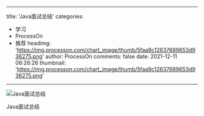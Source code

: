 
---
title: 'Java面试总结'
categories: 
 - 学习
 - ProcessOn
 - 推荐
headimg: 'https://img.processon.com/chart_image/thumb/5faa9c12637689653d936275.png'
author: ProcessOn
comments: false
date: 2021-12-11 06:26:26
thumbnail: 'https://img.processon.com/chart_image/thumb/5faa9c12637689653d936275.png'
---

<div>   
<img class="thumb" alt="Java面试总结" src="https://img.processon.com/chart_image/thumb/5faa9c12637689653d936275.png" referrerpolicy="no-referrer">
<p>Java面试总结</p>  
</div>
            